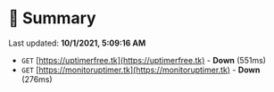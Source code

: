 # 📖 Summary
Last updated: **10/1/2021, 5:09:16 AM**

- `GET` [https://uptimerfree.tk](https://uptimerfree.tk) - **Down** (551ms)
- `GET` [https://monitoruptimer.tk](https://monitoruptimer.tk) - **Down** (276ms)
